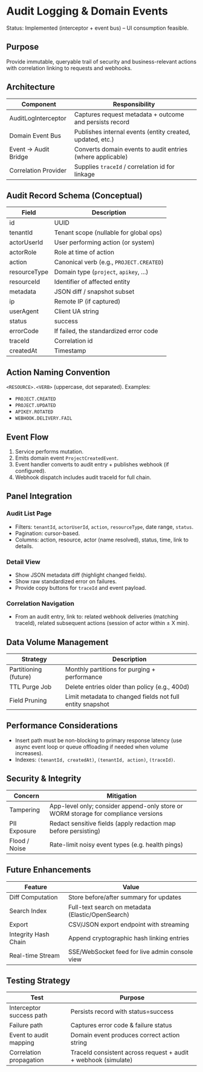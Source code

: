 # Audit Logging & Domain Events

Status: Implemented (interceptor + event bus) – UI consumption feasible.

## Purpose
Provide immutable, queryable trail of security and business-relevant actions with correlation linking to requests and webhooks.

## Architecture
| Component | Responsibility |
|-----------|----------------|
| AuditLogInterceptor | Captures request metadata + outcome and persists record |
| Domain Event Bus | Publishes internal events (entity created, updated, etc.) |
| Event → Audit Bridge | Converts domain events to audit entries (where applicable) |
| Correlation Provider | Supplies `traceId` / correlation id for linkage |

## Audit Record Schema (Conceptual)
| Field | Description |
|-------|-------------|
| id | UUID |
| tenantId | Tenant scope (nullable for global ops) |
| actorUserId | User performing action (or system) |
| actorRole | Role at time of action |
| action | Canonical verb (e.g., `PROJECT.CREATED`) |
| resourceType | Domain type (`project`, `apikey`, ...) |
| resourceId | Identifier of affected entity |
| metadata | JSON diff / snapshot subset |
| ip | Remote IP (if captured) |
| userAgent | Client UA string |
| status | success | failure |
| errorCode | If failed, the standardized error code |
| traceId | Correlation id |
| createdAt | Timestamp |

## Action Naming Convention
`<RESOURCE>.<VERB>` (uppercase, dot separated). Examples:
- `PROJECT.CREATED`
- `PROJECT.UPDATED`
- `APIKEY.ROTATED`
- `WEBHOOK.DELIVERY.FAIL`

## Event Flow
1. Service performs mutation.
2. Emits domain event `ProjectCreatedEvent`.
3. Event handler converts to audit entry + publishes webhook (if configured).
4. Webhook dispatch includes audit traceId for full chain.

## Panel Integration
### Audit List Page
- Filters: `tenantId`, `actorUserId`, `action`, `resourceType`, date range, `status`.
- Pagination: cursor-based.
- Columns: action, resource, actor (name resolved), status, time, link to details.

### Detail View
- Show JSON metadata diff (highlight changed fields).
- Show raw standardized error on failures.
- Provide copy buttons for `traceId` and event payload.

### Correlation Navigation
- From an audit entry, link to: related webhook deliveries (matching traceId), related subsequent actions (session of actor within ± X min).

## Data Volume Management
| Strategy | Description |
|----------|-------------|
| Partitioning (future) | Monthly partitions for purging + performance |
| TTL Purge Job | Delete entries older than policy (e.g., 400d) |
| Field Pruning | Limit metadata to changed fields not full entity snapshot |

## Performance Considerations
- Insert path must be non-blocking to primary response latency (use async event loop or queue offloading if needed when volume increases).
- Indexes: `(tenantId, createdAt)`, `(tenantId, action)`, `(traceId)`.

## Security & Integrity
| Concern | Mitigation |
|---------|-----------|
| Tampering | App-level only; consider append-only store or WORM storage for compliance versions |
| PII Exposure | Redact sensitive fields (apply redaction map before persisting) |
| Flood / Noise | Rate-limit noisy event types (e.g. health pings) |

## Future Enhancements
| Feature | Value |
|---------|-------|
| Diff Computation | Store before/after summary for updates |
| Search Index | Full-text search on metadata (Elastic/OpenSearch) |
| Export | CSV/JSON export endpoint with streaming |
| Integrity Hash Chain | Append cryptographic hash linking entries |
| Real-time Stream | SSE/WebSocket feed for live admin console view |

## Testing Strategy
| Test | Purpose |
|------|---------|
| Interceptor success path | Persists record with status=success |
| Failure path | Captures error code & failure status |
| Event to audit mapping | Domain event produces correct action string |
| Correlation propagation | TraceId consistent across request + audit + webhook (simulate) |

